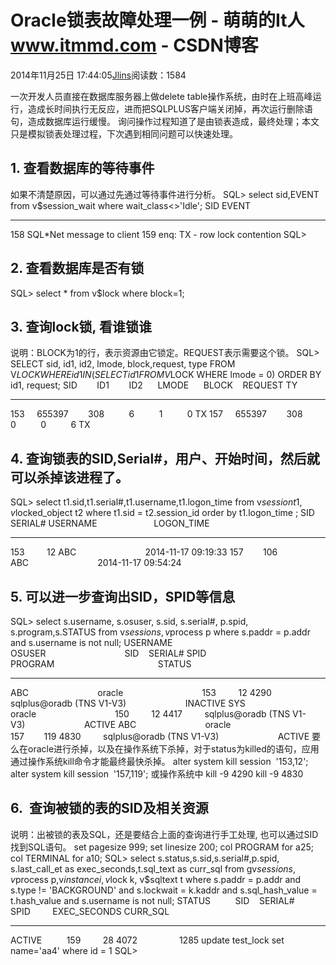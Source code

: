 
# Oracle锁表故障处理一例 - 萌萌的It人 www.itmmd.com - CSDN博客


2014年11月25日 17:44:05[Jlins](https://me.csdn.net/dyllove98)阅读数：1584


一次开发人员直接在数据库服务器上做delete table操作系统，由时在上班高峰运行，造成长时间执行无反应，进而把SQLPLUS客户端关闭掉，再次运行删除语句，造成数据库运行缓慢。
询问操作过程知道了是由锁表造成，最终处理；本文只是模拟锁表处理过程，下次遇到相同问题可以快速处理。
## 1. 查看数据库的等待事件
如果不清楚原因，可以通过先通过等待事件进行分析。
SQL> select sid,EVENT from v$session_wait where wait_class<>'Idle';
SID EVENT
---------- ----------------------------------------------------------------
158 SQL*Net message to client
159 enq: TX - row lock contention
SQL>

## 2. 查看数据库是否有锁
SQL> select * from v$lock where block=1;

## 3. 查询lock锁, 看谁锁谁
说明：BLOCK为1的行，表示资源由它锁定。REQUEST表示需要这个锁。
SQL> SELECT sid, id1, id2, lmode, block,request, type
FROM V$LOCK
WHERE id1 IN (SELECT id1 FROM V$LOCK WHERE lmode = 0)
ORDER BY id1, request;
SID        ID1        ID2      LMODE      BLOCK    REQUEST TY
---------- ---------- ---------- ---------- ---------- ---------- --
153     655397        308          6          1          0 TX
157     655397        308          0          0          6 TX

## 4. 查询锁表的SID,Serial\#，用户、开始时间，然后就可以杀掉该进程了。
SQL> select t1.sid,t1.serial\#,t1.username,t1.logon_time from v$session t1,v$locked_object t2 where t1.sid = t2.session_id order by t1.logon_time ;
SID    SERIAL\# USERNAME                       LOGON_TIME
---------- ---------- ------------------------------ -------------------
153         12 ABC                            2014-11-17 09:19:33
157        106 ABC                            2014-11-17 09:54:24

## 5. 可以进一步查询出SID，SPID等信息
SQL> select s.username, s.osuser, s.sid, s.serial\#, p.spid, s.program,s.STATUS
from v$session s,v$process p
where s.paddr = p.addr and s.username is not null;
USERNAME                       OSUSER                                SID    SERIAL\# SPID         PROGRAM                                          STATUS
------------------------------ ------------------------------ ---------- ---------- ------------ ------------------------------------------------ --------
ABC                            oracle                                153         12 4290         sqlplus@oradb (TNS V1-V3)                        INACTIVE
SYS                            oracle                                150         12 4417         sqlplus@oradb (TNS V1-V3)                        ACTIVE
ABC                            oracle                                157        119 4830         sqlplus@oradb (TNS V1-V3)                        ACTIVE
要么在oracle进行杀掉，以及在操作系统下杀掉，对于status为killed的语句，应用通过操作系统kill命令才能最终最快杀掉。
alter system kill session  '153,12';
alter system kill session  '157,119';
或操作系统中
kill -9 4290
kill -9 4830

## 6.  查询被锁的表的SID及相关资源
说明：出被锁的表及SQL，还是要结合上面的查询进行手工处理, 也可以通过SID找到SQL语句。
set pagesize 999;
set linesize 200;
col PROGRAM for a25;
col TERMINAL for a10;
SQL> select s.status,s.sid,s.serial\#,p.spid,
s.last_call_et as exec_seconds,t.sql_text as curr_sql
from gv$session s,v$process p,v$instance i,v$lock k, v$sqltext t
where s.paddr = p.addr
and s.type != 'BACKGROUND'
and s.lockwait = k.kaddr
and s.sql_hash_value = t.hash_value
and s.username is not null;
STATUS          SID    SERIAL\# SPID         EXEC_SECONDS CURR_SQL
-------- ---------- ---------- ------------ ------------ ----------------------------------------------------------------
ACTIVE          159         28 4072                 1285 update test_lock set name='aa4' where id = 1
SQL>

